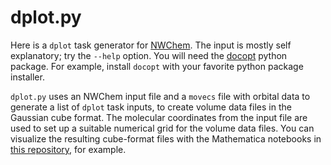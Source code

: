 dplot.py
========

Here is a `dplot` task generator for [NWChem](https://nwchemgit.github.io/).
The input is mostly self explanatory; try the `--help` option. You will need the 
[docopt](https://github.com/docopt/docopt) python package. 
For example, install `docopt` with your favorite python package installer.

`dplot.py` uses an NWChem input file and a `movecs` file with orbital data 
to generate a list of `dplot` task inputs, to create volume data files in the Gaussian
cube format. The molecular coordinates from the input file are used to set up
a suitable numerical grid for the volume data files. You can visualize the resulting
cube-format files with the Mathematica notebooks in [this repository](https://github.com/jautschbach/mathematica-notebooks), for example.
